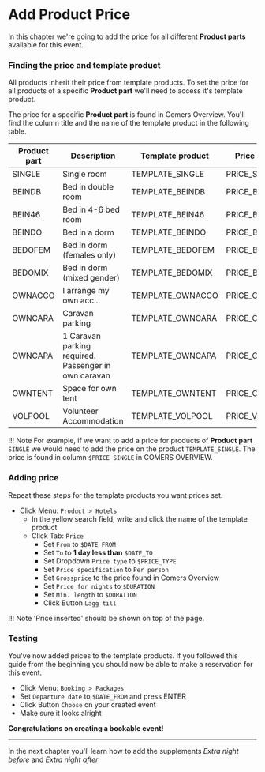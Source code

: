 # Add Product Price

In this chapter we're going to add the price for all different **Product parts** available for this event.

### Finding the price and template product

All products inherit their price from template products. To set the price for all products of a specific **Product part** we'll need to access it's template product.

The price for a specific **Product part** is found in Comers Overview. 
You'll find the column title and the name of the template product in the following table.

| Product part | Description | Template product | Price column
| ---- | ----------------- | ---- | ----
| SINGLE | Single room | TEMPLATE_SINGLE | PRICE_SINGLE
| BEINDB | Bed in double room | TEMPLATE_BEINDB | PRICE_BEINDB
| BEIN46 | Bed in 4-6 bed room | TEMPLATE_BEIN46 | PRICE_BEIN46
| BEINDO | Bed in a dorm | TEMPLATE_BEINDO | PRICE_BEINDO
| BEDOFEM | Bed in dorm (females only) | TEMPLATE_BEDOFEM | PRICE_BEINDO
| BEDOMIX | Bed in dorm (mixed gender) | TEMPLATE_BEDOMIX | PRICE_BEINDO
| OWNACCO | I arrange my own acc... | TEMPLATE_OWNACCO | PRICE_OWNACCO
| OWNCARA | Caravan parking | TEMPLATE_OWNCARA | PRICE_OWNCARA
| OWNCAPA | 1 Caravan parking required. Passenger in own caravan | TEMPLATE_OWNCAPA | PRICE_OWNTENT
| OWNTENT | Space for own tent | TEMPLATE_OWNTENT | PRICE_OWNTENT
| VOLPOOL | Volunteer Accommodation | TEMPLATE_VOLPOOL | PRICE_VOLPOOL

!!! Note
    For example, if we want to add a price for products of **Product part** `SINGLE` we would need to add the price on the product `TEMPLATE_SINGLE`. The price is found in column `$PRICE_SINGLE` in COMERS OVERVIEW.

### Adding price

Repeat these steps for the template products you want prices set.

* Click Menu: `Product > Hotels`
    * In the yellow search field, write and click the name of the template product
    * Click Tab: `Price`
        + Set `From` to `$DATE_FROM`
        + Set `To` to **1 day less than** `$DATE_TO`
        + Set Dropdown `Price type` to `$PRICE_TYPE`
        + Set `Price specification` to `Per person`
        + Set `Grossprice` to the price found in Comers Overview
        + Set `Price for nights` to `$DURATION`
        + Set `Min. length` to `$DURATION`
        + Click Button `Lägg till`

!!! Note
    'Price inserted' should be shown on top of the page.
    
### Testing

You've now added prices to the template products. If you followed this guide from the beginning you should now be able to make a reservation for this event. 

* Click Menu: `Booking > Packages`
* Set `Departure date` to `$DATE_FROM` and press ENTER
* Click Button `Choose` on your created event
* Make sure it looks alright

**Congratulations on creating a bookable event!**

---

In the next chapter you'll learn how to add the supplements _Extra night before_ and _Extra night after_